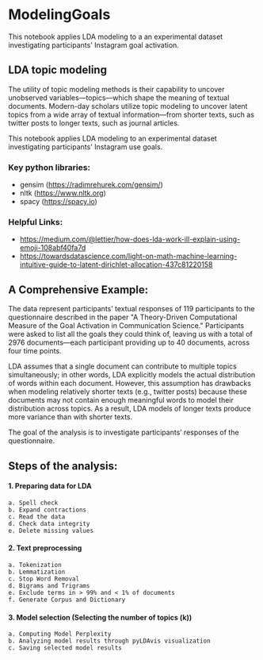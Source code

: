 # ModelingGoals
This notebook applies LDA modeling to a an experimental dataset investigating participants' Instagram goal activation. 

## LDA topic modeling


The utility of topic modeling methods is their capability to uncover unobserved variables—topics—which shape the meaning of textual documents. Modern-day scholars utilize topic modeling to uncover latent topics from a wide array of textual information—from shorter texts, such as twitter posts to longer texts, such as journal articles.



This notebook applies LDA modeling to an experimental dataset investigating participants' Instagram use goals. 


### Key python libraries:
- gensim (https://radimrehurek.com/gensim/)
- nltk (https://www.nltk.org)
- spacy (https://spacy.io)

### Helpful Links:
- https://medium.com/@lettier/how-does-lda-work-ill-explain-using-emoji-108abf40fa7d
- https://towardsdatascience.com/light-on-math-machine-learning-intuitive-guide-to-latent-dirichlet-allocation-437c81220158


## A Comprehensive Example:

The data represent participants’ textual responses of 119 participants to the questionnaire described in the paper "A Theory-Driven Computational Measure of the Goal Activation in Communication Science." Participants were asked to list all the goals they could think of, leaving us with a total of 2976 documents—each participant providing up to 40 documents, across four time points. 

LDA assumes that a single document can contribute to multiple topics simultaneously; in other words, LDA explicitly models the actual distribution of words within each document. However, this assumption has drawbacks when modeling relatively shorter texts (e.g., twitter posts) because these documents may not contain enough meaningful words to model their distribution across topics. As a result, LDA models of longer texts produce more variance than with shorter texts. 

The goal of the analysis is to investigate participants’ responses of the questionnaire.

##  Steps of the analysis:

#### 1. Preparing data for LDA
    a. Spell check
    b. Expand contractions
    c. Read the data 
    d. Check data integrity
    e. Delete missing values
#### 2. Text preprocessing
    a. Tokenization
    b. Lemmatization  
    c. Stop Word Removal
    d. Bigrams and Trigrams
    e. Exclude terms in > 99% and < 1% of documents
    f. Generate Corpus and Dictionary
#### 3. Model selection (Selecting the number of topics (k))
    a. Computing Model Perplexity
    b. Analyzing model results through pyLDAvis visualization
    c. Saving selected model results
